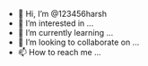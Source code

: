 - 👋 Hi, I’m @123456harsh
- 👀 I’m interested in ...
- 🌱 I’m currently learning ...
- 💞️ I’m looking to collaborate on ...
- 📫 How to reach me ...

<!---
123456harsh/123456harsh is a ✨ special ✨ repository because its `README.md` (this file) appears on your GitHub profile.
You can click the Preview link to take a look at your changes.
--->
